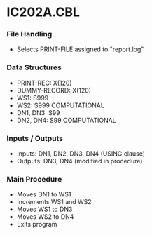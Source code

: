 # IC202A.CBL

### File Handling
- Selects PRINT-FILE assigned to "report.log"

### Data Structures
- PRINT-REC: X(120)
- DUMMY-RECORD: X(120)
- WS1: S999
- WS2: S999 COMPUTATIONAL
- DN1, DN3: S99
- DN2, DN4: S99 COMPUTATIONAL

### Inputs / Outputs
- Inputs: DN1, DN2, DN3, DN4 (USING clause)
- Outputs: DN3, DN4 (modified in procedure)

### Main Procedure
- Moves DN1 to WS1
- Increments WS1 and WS2
- Moves WS1 to DN3
- Moves WS2 to DN4
- Exits program